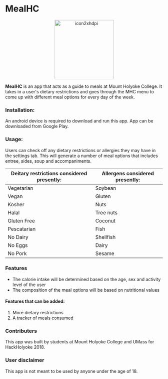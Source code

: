 # MealHC

<p align= "center">
<img width="189" alt="icon2xhdpi" src="https://user-images.githubusercontent.com/44718709/47953085-ae543f00-df4e-11e8-9d55-6c3074f37672.png">

</p>

**MealHC** is an app that acts as a guide to meals at Mount Holyoke College. It takes in a user's dietary restrictions and goes through the MHC menu to come up with different meal options for every day of the week. 

### Installation: 
An android device is required to download and run this app. App can be downloaded from Google Play.


### Usage: 
Users can check off any dietary restrictions or allergies they may have in the settings tab. This will generate a number of meal options that includes entree, sides, soup and accompaniments.


|Deitary restrictions considered presently: | Allergens considered presently:|
|-------------------------------------------|--------------------------------|
| Vegetarian |  Soybean|
| Vegan |  Gluten |
| Kosher |  Nuts |
| Halal |  Tree nuts |
| Gluten Free |  Coconut |
| Pescatarian |  Fish |
| No Dairy |  Shellfish |
| No Eggs |  Dairy |
| No Pork |  Sesame |


### Features
* The calorie intake will be determined based on the age, sex and activity level of the user
* The composition of the meal options will be based on nutritional values

#### Features that can be added:
1. More dietary restrictions 
2. A tracker of meals consumed


### Contributers
This app was built by students at Mount Holyoke College and UMass for HackHolyoke 2018.




### User disclaimer

This app is not meant to be used by anyone under the age of 18.



